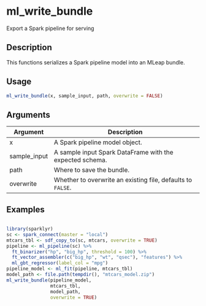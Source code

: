 # ml_write_bundle


Export a Spark pipeline for serving




## Description

This functions serializes a Spark pipeline model into an MLeap bundle.





## Usage
```r
ml_write_bundle(x, sample_input, path, overwrite = FALSE)
```




## Arguments


Argument      |Description
------------- |----------------
x | A Spark pipeline model object.
sample_input | A sample input Spark DataFrame with the expected schema.
path | Where to save the bundle.
overwrite | Whether to overwrite an existing file, defaults to ``FALSE``.






## Examples

```r

library(sparklyr)
sc <- spark_connect(master = "local")
mtcars_tbl <- sdf_copy_to(sc, mtcars, overwrite = TRUE)
pipeline <- ml_pipeline(sc) %>%
  ft_binarizer("hp", "big_hp", threshold = 100) %>%
  ft_vector_assembler(c("big_hp", "wt", "qsec"), "features") %>%
  ml_gbt_regressor(label_col = "mpg")
pipeline_model <- ml_fit(pipeline, mtcars_tbl)
model_path <- file.path(tempdir(), "mtcars_model.zip")
ml_write_bundle(pipeline_model, 
                mtcars_tbl,
                model_path,
                overwrite = TRUE)

```





